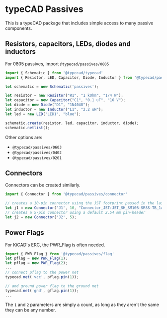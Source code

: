 # typeCAD Passives
This is a typeCAD package that includes simple access to many passive components. 

## Resistors, capacitors, LEDs, diodes and inductors
For 0805 passives, import `@typecad/passives/0805`
```ts
import { Schematic } from '@typecad/typecad'
import { Resistor, LED, Capacitor, Diode, Inductor } from '@typecad/passives/0805'

let schematic = new Schematic('passives');

let resistor = new Resistor("R1", "1 kOhm", "1/4 W");
let capacitor = new Capacitor("C1", "0.1 uF", "16 V");
let diode = new Diode("D1", "1N4048");
let inductor = new Inductor("L1", "2.2 uH");
let led = new LED("LED1", "blue");

schematic.create(resistor, led, capacitor, inductor, diode);
schematic.netlist();
```
Other options are:
- `@typecad/passives/0603`
- `@typecad/passives/0402`
- `@typecad/passives/0201`

## Connectors
Connectors can be created similarly.

```ts
import { Connector } from '@typecad/passives/connector'

// creates a 10-pin connector using the JST footprint passed in the last parameter
let j1 = new Connector('J1', 10, "Connector_JST:JST_SH_SM10B-SRSS-TB_1x10-1MP_P1.00mm_Horizontal");
// creates a 5-pin connector using a default 2.54 mm pin-header
let j2 = new Connector('J2', 5);
```

## Power Flags
For KiCAD's ERC, the PWR_Flag is often needed. 

```ts
import { PWR_Flag } from '@typecad/passives/flag'
let pflag = new PWR_Flag(1);
let pflag = new PWR_Flag(2);
...
// connect pflag to the power net
typecad.net('vcc', pflag.pin(1));

// and ground power flag to the ground net
typecad.net('gnd', gflag.pin(1));
...
```
The `1` and `2` parameters are simply a count, as long as they aren't the same they can be any number. 